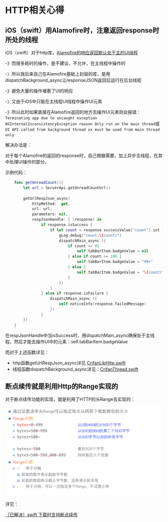 # HTTP相关心得

## iOS（swift）用Alamofire时，注意返回response时所处的线程

iOS（swift）对于http库，[Alamofire的响应返回默认处于主的UI线程](https://github.com/Alamofire/Alamofire#response-handler-queue)

-》而很多耗时的操作，是不建议，不允许，在主线程中操作的

-〉所以我后来自己在Alamofire基础上封装的库，是用dispatchBackground\_async让responseJSON返回后运行在后台线程

-》避免大量的操作堵塞了UI的响应

-〉又由于iOS中只能在主线程UI线程中操作UI元素

-》所以此时如果直接在Alamofire返回的地方去操作UI元素则会报错：`Terminating app due to uncaught exception NSInternalInconsistencyException reason Only run on the main thread`或`UI API called from background thread xx must be used from main thread only`

解决办法是：

对于每个Alamofire的返回的response时，自己根据需要，加上异步主线程，在其中处理UI操作的部分。

示例代码：

```swift
    func getUnreadCount(){
        let url = ServerApi.getUnreadCountUrl()

        getUrlRespJson_async(
            httpMethod: .get,
            url: url,
            parameters: nil,
            respJsonHandle: { (response) in
                if response.isSuccess {
                    if let count = response.successValue["count"].int {
                        gLog.debug("count:\(count)")
                        dispatchMain_async ({
                            if count <= 0{
                                self.tabBarItem.badgeValue = nil
                            } else if count >= 100 {
                                self.tabBarItem.badgeValue = "99+"
                            } else {
                                self.tabBarItem.badgeValue = "\(count)"
                            }
                        })
                    }
                } else if response.isFailure {
                    dispatchMain_async ({
                        self.noticeInfo(response.failedMessage)
                    })
                }
        })
    }
```

在respJsonHandle中当isSuccess时，用dispatchMain\_async确保处于主线程，然后才能去操作UI中的元素：self.tabBarItem.badgeValue

而对于上述函数详见：

* http函数getUrlRespJson\_async详见 [CrifanLibHttp.swift](https://github.com/crifan/crifanLib/blob/master/swift/Http/CrifanLibHttp.swift)
* 线程函数dispatchBackground\_async详见：[CrifanThread.swift](https://github.com/crifan/crifanLib/blob/master/swift/Thread/CrifanThread.swift)

## 断点续传就是利用Http的Range实现的

对于断点续传功能的实现，就是利用了HTTP的头Range去实现的：

![](/assets/img/http_range_download.png)

详见：

[［已解决］swift 下载时支持断点续传](http://www.crifan.com/ios_swift_download_support_breakpoint_resume)